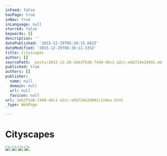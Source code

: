 ```yaml
---
inFeed: false
hasPage: true
inNav: true
inLanguage: null
starred: false
keywords: []
description: ''
datePublished: '2015-12-29T08:38:15.882Z'
dateModified: '2015-12-29T08:38:12.335Z'
title: Cityscapes
author: []
sourcePath: _posts/2015-12-28-3eb3f5d8-7448-4bc1-a2cc-e6b724e24691.md
published: true
authors: []
publisher:
  name: null
  domain: null
  url: null
  favicon: null
url: 3eb3f5d8-7448-4bc1-a2cc-e6b724e24691/index.html
_type: WebPage

---
```

# **Cityscapes**
![](https://s3-us-west-2.amazonaws.com/the-grid-img/p/eabe0e007d6fb57414f9a6417391f593b51b377f.jpg)
![](https://s3-us-west-2.amazonaws.com/the-grid-img/p/436b3ed0f28ab305fd711090c718abde350570f5.jpg)
![](https://s3-us-west-2.amazonaws.com/the-grid-img/p/b3fd21ecf6ce8ef0d8980480ca29ad730a8838f0.jpg)
![](https://s3-us-west-2.amazonaws.com/the-grid-img/p/70a46acae615fafbd2bd0db4d9899a30219dae0a.jpg)